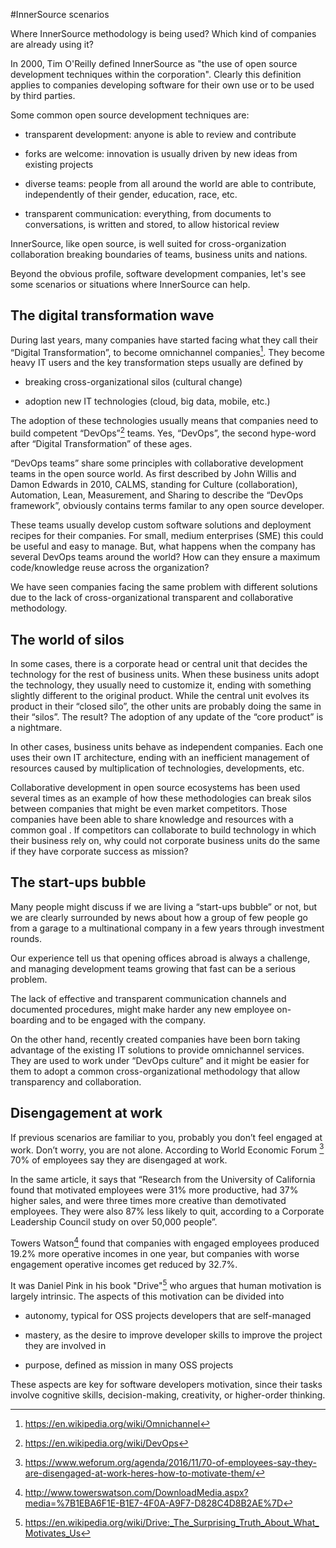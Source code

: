 #InnerSource scenarios

Where InnerSource methodology is being used? Which kind of companies are already
using it?

In 2000, Tim O'Reilly defined InnerSource as "the use of open source development 
techniques within the corporation". Clearly this definition applies to
companies developing software for their own use or to be used by 
third parties.

Some common open source development techniques are:

- transparent development: anyone is able to review and contribute

- forks are welcome: innovation is usually driven by new ideas from existing projects

- diverse teams: people from all around the world are able to contribute, independently of their gender,
  education, race, etc.

- transparent communication: everything, from documents to conversations, is written and 
  stored, to allow historical review
  
InnerSource, like open source, is well suited for cross-organization collaboration breaking
boundaries of teams, business units and nations.

Beyond the obvious profile, software development companies, let's see some 
scenarios or situations where InnerSource can help.

## The digital transformation wave

During last years, many companies have started facing what
they call their “Digital Transformation”, to become omnichannel
companies[^1]. They become heavy IT users and the key transformation
steps usually are defined by

-   breaking cross-organizational silos (cultural change)

-   adoption new IT technologies (cloud, big data, mobile, etc.)

The adoption of these technologies usually means that companies need 
to build competent “DevOps”[^2] teams. Yes, “DevOps”, the second 
hype-word after “Digital Transformation” of these ages.

“DevOps teams” share some principles with collaborative development
teams in the open source world. As first described by John Willis and
Damon Edwards in 2010, CALMS, standing for Culture (collaboration),
Automation, Lean, Measurement, and Sharing to describe the “DevOps
framework”, obviously contains terms familar to any open source
developer.

These teams usually develop custom software solutions and deployment
recipes for their companies. For small, medium enterprises (SME) this
could be useful and easy to manage. But, what happens when the company
has several DevOps teams around the world? How can they ensure a maximum
code/knowledge reuse across the organization?

We have seen companies facing the same problem with different solutions
due to the lack of cross-organizational transparent and collaborative
methodology.

## The world of silos

In some cases, there is a corporate head or central unit that decides
the technology for the rest of business units. When these business units
adopt the technology, they usually need to customize it, ending with
something slightly different to the original product. While the central
unit evolves its product in their “closed silo”, the other units are
probably doing the same in their “silos”. The result? The adoption of
any update of the “core product” is a nightmare.

In other cases, business units behave as independent companies. Each one
uses their own IT architecture, ending with an inefficient management of
resources caused by multiplication of technologies, developments, etc.

Collaborative development in open source ecosystems has been used several
times as an example of how these methodologies can break silos between
companies that might be even market competitors. Those companies have
been able to share knowledge and resources with a common goal . If competitors can
collaborate to build technology in which their business rely on, why
could not corporate business units do the same if they have corporate
success as mission?

## The start-ups bubble

Many people might discuss if we are living a “start-ups bubble” or not,
but we are clearly surrounded by news about how a group of few people go
from a garage to a multinational company in a few years through
investment rounds.

Our experience tell us that opening offices abroad is always a
challenge, and managing development teams growing that fast can be a
serious problem.

The lack of effective and transparent communication channels and
documented procedures, might make harder any new employee on-boarding
and to be engaged with the company.

On the other hand, recently created companies have been born taking
advantage of the existing IT solutions to provide omnichannel services.
They are used to work under “DevOps culture” and it might be easier for
them to adopt a common cross-organizational methodology that allow
transparency and collaboration.

## Disengagement at work

If previous scenarios are familiar to you, probably you don’t feel
engaged at work. Don’t worry, you are not alone. According to World
Economic Forum [^3] 70% of employees say they are disengaged at work.

In the same article, it says that “Research from the University of
California found that motivated employees were 31% more productive, had
37% higher sales, and were three times more creative than demotivated
employees. They were also 87% less likely to quit, according to a
Corporate Leadership Council study on over 50,000 people”.

Towers Watson[^4] found that companies with engaged employees produced
19.2% more operative incomes in one year, but companies with worse
engagement operative incomes get reduced by 32.7%.

It was Daniel Pink in his book "Drive"[^5] who argues that human motivation is 
largely intrinsic. The aspects of this motivation can be divided into 

- autonomy, typical for OSS projects developers that are self-managed

- mastery, as the desire to improve developer skills to improve the project they are involved in

- purpose, defined as mission in many OSS projects

These aspects are key for software developers motivation, since their tasks
involve cognitive skills, decision-making, creativity, or higher-order thinking.

[^1]: https://en.wikipedia.org/wiki/Omnichannel

[^2]: https://en.wikipedia.org/wiki/DevOps

[^3]: https://www.weforum.org/agenda/2016/11/70-of-employees-say-they-are-disengaged-at-work-heres-how-to-motivate-them/

[^4]: http://www.towerswatson.com/DownloadMedia.aspx?media=%7B1EBA6F1E-B1E7-4F0A-A9F7-D828C4D8B2AE%7D

[^5]: https://en.wikipedia.org/wiki/Drive:_The_Surprising_Truth_About_What_Motivates_Us
